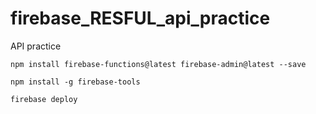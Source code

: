# firebase_RESFUL_api_practice
API practice

```
npm install firebase-functions@latest firebase-admin@latest --save
```
```
npm install -g firebase-tools
```
```
firebase deploy
```
